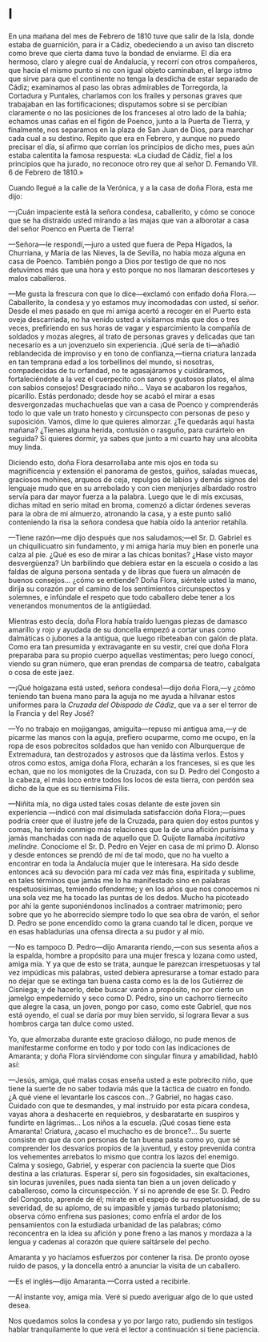 # I

En una mañana del mes de Febrero de 1810 tuve que salir de la Isla, donde
estaba de guarnición, para ir a Cádiz, obedeciendo a un aviso tan discreto como
breve que cierta dama tuvo la bondad de enviarme. El día era hermoso, claro
y alegre cual de Andalucía, y recorrí con otros compañeros, que hacia el mismo
punto si no con igual objeto caminaban, el largo istmo que sirve para que el
continente no tenga la desdicha de estar separado de Cádiz; examinamos al paso
las obras admirables de Torregorda, la Cortadura y Puntales, charlamos con los
frailes y personas graves que trabajaban en las fortificaciones; disputamos
sobre si se percibían claramente o no las posiciones de los franceses al otro
lado de la bahía; echamos unas cañas en el figón de Poenco, junto a la Puerta
de Tierra, y finalmente, nos separamos en la plaza de San Juan de Dios, para
marchar cada cual a su destino. Repito que era en Febrero, y aunque no puedo
precisar el día, sí afirmo que corrían los principios de dicho mes, pues aún
estaba calentita la famosa respuesta: «La ciudad de Cádiz, fiel a los
principios que ha jurado, no reconoce otro rey que al señor D. Femando VII.
6 de Febrero de 1810.»

Cuando llegué a la calle de la Verónica, y a la casa de doña Flora, esta me
dijo:

—¡Cuán impaciente está la señora condesa, caballerito, y cómo se conoce que se
ha distraído usted mirando a las majas que van a alborotar a casa del señor
Poenco en Puerta de Tierra!

—Señora—le respondí,—juro a usted que fuera de Pepa Hígados, la Churriana,
y María de las Nieves, la de Sevilla, no había moza alguna en casa de Poenco.
También pongo a Dios por testigo de que no nos detuvimos más que una hora
y esto porque no nos llamaran descorteses y malos caballeros.

—Me gusta la frescura con que lo dice—exclamó con enfado doña
Flora.—Caballerito, la condesa y yo estamos muy incomodadas con usted, sí
señor. Desde el mes pasado en que mi amiga acertó a recoger en el Puerto esta
oveja descarriada, no ha venido usted a visitarnos más que dos o tres veces,
prefiriendo en sus horas de vagar y esparcimiento la compañía de soldados
y mozas alegres, al trato de personas graves y delicadas que tan necesario es
a un jovenzuelo sin experiencia. ¡Qué sería de ti—añadió reblandecida de
improviso y en tono de confianza,—tierna criatura lanzada en tan temprana edad
a los torbellinos del mundo, si nosotras, compadecidas de tu orfandad, no te
agasajáramos y cuidáramos, fortaleciéndote a la vez el cuerpecito con sanos
y gustosos platos, el alma con sabios consejos! Desgraciado niño... Vaya se
acabaron los regaños, picarillo. Estás perdonado; desde hoy se acabó el mirar
a esas desvergonzadas muchachuelas que van a casa de Poenco y comprenderás todo
lo que vale un trato honesto y circunspecto con personas de peso y suposición.
Vamos, dime lo que quieres almorzar. ¿Te quedarás aquí hasta mañana? ¿Tienes
alguna herida, contusión o rasguño, para curártelo en seguida? Si quieres
dormir, ya sabes que junto a mi cuarto hay una alcobita muy linda.

Diciendo esto, doña Flora desarrollaba ante mis ojos en toda su magnificencia
y extensión el panorama de gestos, guiños, saladas muecas, graciosos mohínes,
arqueos de ceja, repulgos de labios y demás signos del lenguaje mudo que en su
arrebolado y con cien menjurjes albardado rostro servía para dar mayor fuerza
a la palabra. Luego que le di mis excusas, dichas mitad en serio mitad en
broma, comenzó a dictar órdenes severas para la obra de mi almuerzo, atronando
la casa, y a este punto salió conteniendo la risa la señora condesa que había
oído la anterior retahíla.

—Tiene razón—me dijo después que nos saludamos;—el Sr. D. Gabriel es un
chiquilicuatro sin fundamento, y mi amiga haría muy bien en ponerle una calza
al pie. ¿Qué es eso de mirar a las chicas bonitas? ¿Hase visto mayor
desvergüenza? Un barbilindo que debiera estar en la escuela o cosido a las
faldas de alguna persona sentada y de libras que fuera un almacén de buenos
consejos... ¿cómo se entiende? Doña Flora, siéntele usted la mano, dirija su
corazón por el camino de los sentimientos circunspectos y solemnes, e infúndale
el respeto que todo caballero debe tener a los venerandos monumentos de la
antigüedad.

Mientras esto decía, doña Flora había traído luengas piezas de damasco amarillo
y rojo y ayudada de su doncella empezó a cortar unas como dalmáticas o jubones
a la antigua, que luego ribeteaban con galón de plata. Como era tan presumida
y extravagante en su vestir, creí que doña Flora preparaba para su propio
cuerpo aquellas vestimentas; pero luego conocí, viendo su gran número, que eran
prendas de comparsa de teatro, cabalgata o cosa de este jaez.

—¡Qué holgazana está usted, señora condesa!—dijo doña Flora,—y ¿cómo teniendo
tan buena mano para la aguja no me ayuda a hilvanar estos uniformes para la
*Cruzada del Obispado de Cádiz*, que va a ser el terror de la Francia y del Rey
José?

—Yo no trabajo en mojigangas, amiguita—repuso mi antigua ama,—y de picarme las
manos con la aguja, prefiero ocuparme, como me ocupo, en la ropa de esos
pobrecitos soldados que han venido con Alburquerque de Extremadura, tan
destrozados y astrosos que da lástima verlos. Estos y otros como estos, amiga
doña Flora, echarán a los franceses, si es que les echan, que no los monigotes
de la Cruzada, con su D. Pedro del Congosto a la cabeza, el más loco entre
todos los locos de esta tierra, con perdón sea dicho de la que es su tiernísima
Filis.

—Niñita mía, no diga usted tales cosas delante de este joven sin experiencia
—indicó con mal disimulada satisfacción doña Flora;—pues podría creer que el
ilustre jefe de la Cruzada, para quien doy estos puntos y comas, ha tenido
conmigo más relaciones que la de una afición purísima y jamás manchadas con
nada de aquello que D. Quijote llamaba *incitativo melindre*. Conociome el Sr.
D. Pedro en Vejer en casa de mi primo D. Alonso y desde entonces se prendó de
mí de tal modo, que no ha vuelto a encontrar en toda la Andalucía mujer que le
interesara. Ha sido desde entonces acá su devoción para mí cada vez más fina,
espiritada y sublime, en tales términos que jamás me lo ha manifestado sino en
palabras respetuosísimas, temiendo ofenderme; y en los años que nos conocemos
ni una sola vez me ha tocado las puntas de los dedos. Mucho ha picoteado por
ahí la gente suponiéndonos inclinados a contraer matrimonio; pero sobre que yo
he aborrecido siempre todo lo que sea obra de varón, el señor D. Pedro se pone
encendido como la grana cuando tal le dicen, porque ve en esas habladurías una
ofensa directa a su pudor y al mío.

—No es tampoco D. Pedro—dijo Amaranta riendo,—con sus sesenta años a la
espalda, hombre a propósito para una mujer fresca y lozana como usted, amiga
mía. Y ya que de esto se trata, aunque le parezcan irrespetuosas y tal vez
impúdicas mis palabras, usted debiera apresurarse a tomar estado para no dejar
que se extinga tan buena casta como es la de los Gutiérrez de Cisniega; y de
hacerlo, debe buscar varón a propósito, no por cierto un jamelgo empedernido
y seco como D. Pedro, sino un cachorro tiernecito que alegre la casa, un joven,
pongo por caso, como este Gabriel, que nos está oyendo, el cual se daría por
muy bien servido, si lograra llevar a sus hombros carga tan dulce como usted.

Yo, que almorzaba durante este gracioso diálogo, no pude menos de manifestarme
conforme en todo y por todo con las indicaciones de Amaranta; y doña Flora
sirviéndome con singular finura y amabilidad, habló así:

—Jesús, amiga, qué malas cosas enseña usted a este pobrecito niño, que tiene la
suerte de no saber todavía más que la táctica de cuatro en fondo. ¿A qué viene
el levantarle los cascos con...? Gabriel, no hagas caso. Cuidado con que te
desmandes, y mal instruido por esta pícara condesa, vayas ahora a deshacerte en
requiebros, y desbaratarte en suspiros y fundirte en lágrimas... Los niños a la
escuela. ¡Qué cosas tiene esta Amaranta! Criatura, ¿acaso el muchacho es de
bronce?... Su suerte consiste en que da con personas de tan buena pasta como
yo, que sé comprender los desvaríos propios de la juventud, y estoy prevenida
contra los vehementes arrebatos lo mismo que contra los lazos del enemigo.
Calma y sosiego, Gabriel, y esperar con paciencia la suerte que Dios destina
a las criaturas. Esperar sí, pero sin fogosidades, sin exaltaciones, sin
locuras juveniles, pues nada sienta tan bien a un joven delicado y caballeroso,
como la circunspección. Y si no aprende de ese Sr. D. Pedro del Congosto,
aprende de él; mírate en el espejo de su respetuosidad, de su severidad, de su
aplomo, de su impasible y jamás turbado platonismo; observa cómo enfrena sus
pasiones; como enfría el ardor de los pensamientos con la estudiada urbanidad
de las palabras; cómo reconcentra en la idea su afición y pone freno a las
manos y mordaza a la lengua y cadenas al corazón que quiere saltársele del
pecho.

Amaranta y yo hacíamos esfuerzos por contener la risa. De pronto oyose ruido de
pasos, y la doncella entró a anunciar la visita de un caballero.

—Es el inglés—dijo Amaranta.—Corra usted a recibirle.

—Al instante voy, amiga mía. Veré si puedo averiguar algo de lo que usted
desea.

Nos quedamos solos la condesa y yo por largo rato, pudiendo sin testigos hablar
tranquilamente lo que verá el lector a continuación si tiene paciencia.
